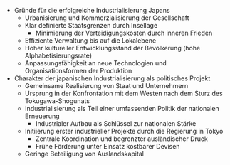- Gründe für die erfolgreiche Industrialisierung Japans
    - Urbanisierung und Kommerzialisierung der Gesellschaft
    - Klar definierte Staatsgrenzen durch Insellage
        - Minimierung der Verteidigungskosten durch inneren Frieden
    - Effiziente Verwaltung bis auf die Lokalebene
    - Hoher kultureller Entwicklungsstand der Bevölkerung (hohe Alphabetisierungsrate)
    - Anpassungsfähigkeit an neue Technologien und Organisationsformen der Produktion
- Charakter der japanischen Industrialisierung als politisches Projekt
    - Gemeinsame Realisierung von Staat und Unternehmern
    - Ursprung in der Konfrontation mit dem Westen nach dem Sturz des Tokugawa-Shogunats
    - Industrialisierung als Teil einer umfassenden Politik der nationalen Erneuerung
        - Industrialer Aufbau als Schlüssel zur nationalen Stärke
    - Initiierung erster industrieller Projekte durch die Regierung in Tokyo
        - Zentrale Koordination und begrenzter ausländischer Druck
        - Frühe Förderung unter Einsatz kostbarer Devisen
    - Geringe Beteiligung von Auslandskapital